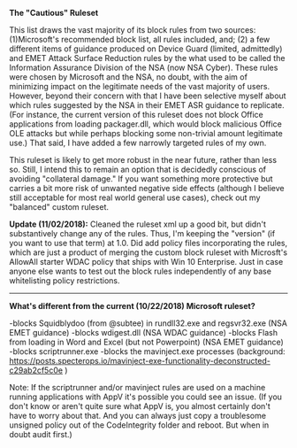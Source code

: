**The "Cautious" Ruleset**

This list draws the vast majority of its block rules from two sources: (1)Microsoft's recommended block list, all rules included, and; (2) a few different items of guidance produced on Device Guard (limited, admittedly) and EMET Attack Surface Reduction rules by the what used to be called the Information Assurance Division of the NSA (now NSA Cyber). These rules were chosen by Microsoft and the NSA, no doubt, with the aim of minimizing impact on the legitimate needs of the vast majority of users. However, beyond their concern with that I have been selective myself about which rules suggested by the NSA in their EMET ASR guidance to replicate. (For instance, the current version of this ruleset does not block Office applications from loading packager.dll, which would block malicious Office OLE attacks but while perhaps blocking some non-trivial amount legitimate use.) That said, I have added a few narrowly targeted rules of my own. 

This ruleset is likely to get more robust in the near future, rather than less so. Still, I intend this to remain an option that is decidedly conscious of avoiding "collateral damage." If you want something more protective but carries a bit more risk of unwanted negative side effects (although I believe still acceptable for most real world general use cases), check out my "balanced" custom ruleset.  

**Update (11/02/2018):** Cleaned the ruleset xml up a good bit, but didn't substantively change any of the rules. Thus, I'm keeping the "version" (if you want to use that term) at 1.0. Did add policy files incorporating the rules, which are just a product of merging the custom block ruleset with Microsft's AllowAll starter WDAC policy that ships with Win 10 Enterprise. Just in case anyone else wants to test out the block rules independently of any base whitelisting policy restrictions. 
_________________________________________________________
**What's different from the current (10/22/2018) Microsoft ruleset?**

-blocks Squidblydoo (from @subtee) in rundll32.exe and regsvr32.exe (NSA EMET guidance)
-blocks wdigest.dll (NSA WDAC guidance)
-blocks Flash from loading in Word and Excel (but not Powerpoint) (NSA EMET guidance) 
-blocks scriptrunner.exe
-blocks the mavinject.exe processes
(background: https://posts.specterops.io/mavinject-exe-functionality-deconstructed-c29ab2cf5c0e )


Note: If the scriptrunner and/or mavinject rules are used on a machine running applications with AppV it's possible you could see an issue. (If you don't know or aren't quite sure what AppV is, you almost certainly don't have to worry about that. And you can always just copy a troublesome unsigned policy out of the CodeIntegrity folder and reboot. But when in doubt audit first.)
